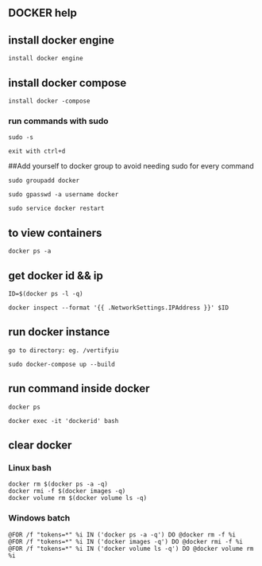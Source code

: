## DOCKER help

## install docker engine

    install docker engine

## install docker compose

    install docker -compose

### run commands with sudo

    sudo -s

    exit with ctrl+d

##Add yourself to docker group to avoid needing sudo for every command

    sudo groupadd docker

    sudo gpasswd -a username docker

    sudo service docker restart

## to view containers

    docker ps -a

## get docker id && ip

    ID=$(docker ps -l -q)

    docker inspect --format '{{ .NetworkSettings.IPAddress }}' $ID

## run docker instance

    go to directory: eg. /vertifyiu

    sudo docker-compose up --build

## run command inside docker

    docker ps

    docker exec -it 'dockerid' bash


## clear docker

### Linux bash
    docker rm $(docker ps -a -q)
    docker rmi -f $(docker images -q)
    docker volume rm $(docker volume ls -q)
    
### Windows batch 
    @FOR /f "tokens=*" %i IN ('docker ps -a -q') DO @docker rm -f %i
    @FOR /f "tokens=*" %i IN ('docker images -q') DO @docker rmi -f %i
    @FOR /f "tokens=*" %i IN ('docker volume ls -q') DO @docker volume rm %i
    
